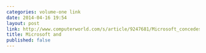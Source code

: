 ```yaml
---
categories: volume-one link
date: 2014-04-16 19:54
layout: post
link: http://www.computerworld.com/s/article/9247681/Microsoft_concedes_Chromebooks_are_work_worthy
title: Microsoft and 
published: false
---
```

